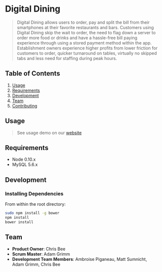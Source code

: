# Digital Dining

>Digital Dining allows users to order, pay and split the bill from their smartphones at their favorite restaurants and bars. Customers using Digital Dining skip the wait to order, the need to flag down a server to order more food or drinks and have a hassle-free bill paying experience through using a stored payment method within the app. Establishment owners experience higher profits from lower friction for customers to order, quicker turnaround on tables, virtually no skipped tabs and less need for staffing during peak hours.


## Table of Contents 

1. [Usage](#Usage)
1. [Requirements](#requirements)
1. [Development](#development)
1. [Team](#team)
1. [Contributing](#contributing)

## Usage

> See usage demo on our [website](http://digitaldining.co:3000/)

## Requirements

- Node 0.10.x
- MySQL 5.6.x

## Development

### Installing Dependencies

From within the root directory:

```sh
sudo npm install -g bower
npm install
bower install
```

## Team

  - __Product Owner__: Chris Bee
  - __Scrum Master__: Adam Grimm
  - __Development Team Members__: Ambroise Piganeau, Matt Sumnicht, Adam Grimm, Chris Bee

